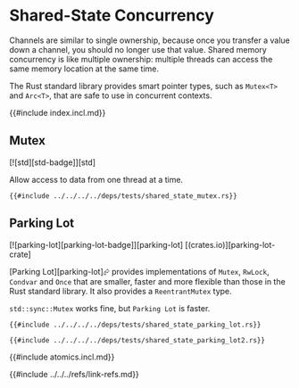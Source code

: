 # Shared-State Concurrency

Channels are similar to single ownership, because once you transfer a value down a channel, you should no longer use that value. Shared memory concurrency is like multiple ownership: multiple threads can access the same memory location at the same time.

The Rust standard library provides smart pointer types, such as `Mutex<T>` and `Arc<T>`, that are safe to use in concurrent contexts.

{{#include index.incl.md}}

## Mutex

[![std][std-badge]][std]

Allow access to data from one thread at a time.

```rust,editable
{{#include ../../../../deps/tests/shared_state_mutex.rs}}
```

## Parking Lot

[![parking-lot][parking-lot-badge]][parking-lot]  [(crates.io)][parking-lot-crate]

[Parking Lot][parking-lot]⮳ provides implementations of `Mutex`, `RwLock`, `Condvar` and `Once` that are smaller, faster and more flexible than those in the Rust standard library. It also provides a `ReentrantMutex` type.

`std::sync::Mutex` works fine, but `Parking Lot` is faster.

```rust,editable,mdbook-runnable
{{#include ../../../../deps/tests/shared_state_parking_lot.rs}}
```

```rust,editable,mdbook-runnable
{{#include ../../../../deps/tests/shared_state_parking_lot2.rs}}
```

{{#include atomics.incl.md}}

{{#include ../../../refs/link-refs.md}}
